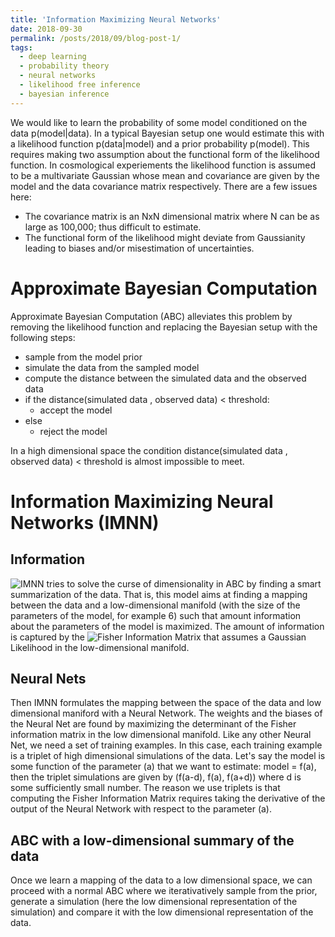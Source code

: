 ```yaml
---
title: 'Information Maximizing Neural Networks'
date: 2018-09-30
permalink: /posts/2018/09/blog-post-1/
tags:
  - deep learning
  - probability theory
  - neural networks
  - likelihood free inference
  - bayesian inference
---
```


We would like to learn the probability of some model conditioned on the data p(model|data).
In a typical Bayesian setup one would estimate this with a likelihood function p(data|model) and a prior probability 
p(model). This requires making two assumption about the functional form of the likelihood function. 
In cosmological experiements the likelihood function is assumed to be a multivariate Gaussian whose mean and covariance 
are given by the model and the data covariance matrix respectively. There are a few issues here:

* The covariance matrix is an NxN dimensional matrix where N can be as large as 100,000; thus difficult to estimate.
* The functional form of the likelihood might deviate from Gaussianity leading to biases and/or misestimation of uncertainties.

Approximate Bayesian Computation
========

Approximate Bayesian Computation (ABC) alleviates this problem by removing the likelihood function and 
replacing the Bayesian setup with the following steps:

* sample from the model prior
* simulate the data from the sampled model
* compute the distance between the simulated data and the observed data
* if the distance(simulated data , observed data) < threshold:
  * accept the model
* else  
  * reject the model
  
In a high dimensional space the condition distance(simulated data , observed data) < threshold 
is almost impossible to meet. 

Information Maximizing Neural Networks (IMNN)
========

Information
-----------

![IMNN](https://arxiv.org/abs/1802.03537) tries to solve the curse of dimensionality in ABC by finding a 
smart summarization of the data. That is, this model aims at finding a mapping between the data and a low-dimensional manifold 
(with the size of the parameters of the model, for example 6) such that amount information about the parameters of the model 
is maximized. The amount of information is captured by the ![Fisher Information Matrix](https://en.wikipedia.org/wiki/Fisher_information) that assumes a Gaussian Likelihood in the low-dimensional manifold. 

Neural Nets
---------

Then IMNN formulates the mapping between the space of the data and low dimensional maniford with a Neural Network.
The weights and the biases of the Neural Net are found by maximizing the determinant of the Fisher information matrix 
in the low dimensional manifold. Like any other Neural Net, we need a set of training examples. In this case, each training example is a triplet of high dimensional simulations of the data. Let's say the model is some function of the parameter (a) that we want to estimate: model = f(a), then the triplet simulations are given by (f(a-d), f(a), f(a+d)) where d is some sufficiently small number. The reason we use triplets is that computing the Fisher Information Matrix requires taking the derivative of the output of the Neural Network with respect to the parameter (a). 

ABC with a low-dimensional summary of the data
---------
Once we learn a mapping of the data to a low dimensional space, we can proceed with a normal ABC where we iterativatively 
sample from the prior, generate a simulation (here the low dimensional representation of the simulation) and compare it 
with the low dimensional representation of the data. 
